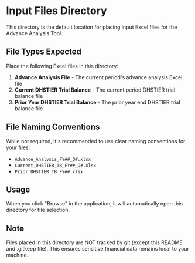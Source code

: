 # Input Files Directory

This directory is the default location for placing input Excel files for the Advance Analysis Tool.

## File Types Expected

Place the following Excel files in this directory:

1. **Advance Analysis File** - The current period's advance analysis Excel file
2. **Current DHSTIER Trial Balance** - The current period DHSTIER trial balance file
3. **Prior Year DHSTIER Trial Balance** - The prior year end DHSTIER trial balance file

## File Naming Conventions

While not required, it's recommended to use clear naming conventions for your files:

- `Advance_Analysis_FY##_Q#.xlsx`
- `Current_DHSTIER_TB_FY##_Q#.xlsx`
- `Prior_DHSTIER_TB_FY##.xlsx`

## Usage

When you click "Browse" in the application, it will automatically open this directory for file selection.

## Note

Files placed in this directory are NOT tracked by git (except this README and .gitkeep file). This ensures sensitive financial data remains local to your machine.